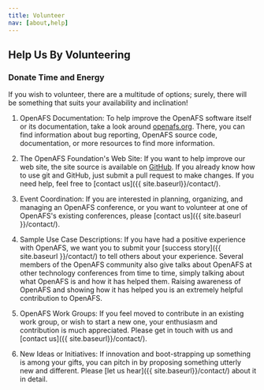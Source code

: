 ```yaml
---
title: Volunteer
nav: [about,help]
---
```


## Help Us By Volunteering #



### Donate Time and Energy ###

If you wish to volunteer, there are a multitude of options; surely, there will be something that suits your availability and inclination!

1. OpenAFS Documentation: To help improve the OpenAFS software itself or its documentation, take
a look around [openafs.org](http://www.openafs.org/). There, you can find
information about bug reporting, OpenAFS source code, documentation, or more
resources to find more information.

2. The OpenAFS Foundation's Web Site: If you want to help improve our web site, the site source
is available on [GitHub](https://github.com/adeason/openafsfoundation.org/). If
you already know how to use git and GitHub, just submit a pull request to make
changes. If you need help, feel free to [contact us]({{ site.baseurl}}/contact/).

3. Event Coordination: If you are interested in planning, organizing, and managing an OpenAFS conference, or you want to
volunteer at one of OpenAFS's existing conferences, please [contact
us]({{ site.baseurl }}/contact/). 

4. Sample Use Case Descriptions: If you have had a positive experience with OpenAFS, we want you to
submit your [success story]({{ site.baseurl }}/contact/) to tell others about your
experience. Several members of the OpenAFS community also give talks about
OpenAFS at other technology conferences from time to time, simply talking about
what OpenAFS is and how it has helped them. Raising awareness of OpenAFS and
showing how it has helped you is an extremely helpful contribution to OpenAFS.

5. OpenAFS Work Groups: If you feel moved to contribute in an existing work group, or wish to start a new one, your enthusiasm and contribution is much appreciated.  Please get in touch with us and [contact us]({{ site.baseurl}}/contact/).

6. New Ideas or Initiatives: If innovation and boot-strapping up something is among your gifts, you can pitch in by proposing something utterly new and different.  Please [let us hear]({{ site.baseurl}}/contact/) about it in detail.
